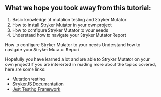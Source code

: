 ## What we hope you took away from this tutorial:
<ol>
  <li>Basic knowledge of mutation testing and Stryker Mutator</li>
  <li>How to install Stryker Mutator in your own project</li>
  <li>How to configure Stryker Mutator to your needs</li>
  <li>Understand how to navigate your Stryker Mutator Report</li>
</ol>


How to configure Stryker Mutator to your needs
Understand how to navigate your Stryker Mutator Report

Hopefully you have learned a lot and are able to Stryker Mutator on your own project! If you are interested in reading more about the topics covered, here are some links:
- <a href="https://www.techtarget.com/searchitoperations/definition/mutation-testing">Mutation testing</a>
- <a href="https://stryker-mutator.io/docs/stryker-js/introduction">StrykerJS Documentation</a>
- <a href="https://jestjs.io">Jest Testing Framework</a>